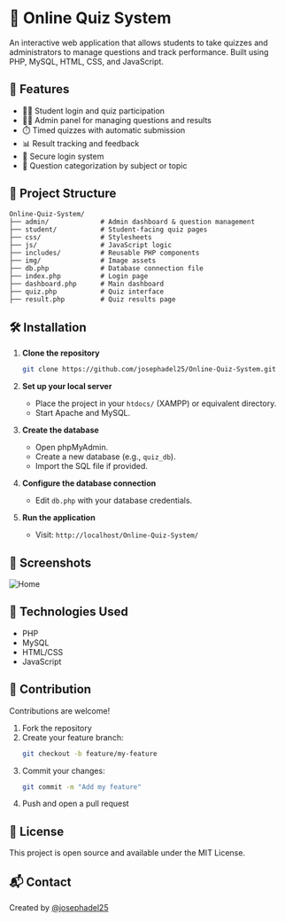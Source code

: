 
# 🧠 Online Quiz System

An interactive web application that allows students to take quizzes and administrators to manage questions and track performance. Built using PHP, MySQL, HTML, CSS, and JavaScript.

## 📌 Features

- 🧑‍🎓 Student login and quiz participation
- 🧑‍💼 Admin panel for managing questions and results
- ⏱️ Timed quizzes with automatic submission
- 📊 Result tracking and feedback
- 🔐 Secure login system
- 🧩 Question categorization by subject or topic

## 📂 Project Structure

```
Online-Quiz-System/
├── admin/             # Admin dashboard & question management
├── student/           # Student-facing quiz pages
├── css/               # Stylesheets
├── js/                # JavaScript logic
├── includes/          # Reusable PHP components
├── img/               # Image assets
├── db.php             # Database connection file
├── index.php          # Login page
├── dashboard.php      # Main dashboard
├── quiz.php           # Quiz interface
├── result.php         # Quiz results page
```

## 🛠️ Installation

1. **Clone the repository**
   ```bash
   git clone https://github.com/josephadel25/Online-Quiz-System.git
   ```

2. **Set up your local server**
   - Place the project in your `htdocs/` (XAMPP) or equivalent directory.
   - Start Apache and MySQL.

3. **Create the database**
   - Open phpMyAdmin.
   - Create a new database (e.g., `quiz_db`).
   - Import the SQL file if provided.

4. **Configure the database connection**
   - Edit `db.php` with your database credentials.

5. **Run the application**
   - Visit: `http://localhost/Online-Quiz-System/`

## 📸 Screenshots

![Home](Documentation/Home.png)




## 🧪 Technologies Used

- PHP
- MySQL
- HTML/CSS
- JavaScript

## 🤝 Contribution

Contributions are welcome!

1. Fork the repository
2. Create your feature branch:
   ```bash
   git checkout -b feature/my-feature
   ```
3. Commit your changes:
   ```bash
   git commit -m "Add my feature"
   ```
4. Push and open a pull request

## 📄 License

This project is open source and available under the MIT License.

## 📬 Contact

Created by [@josephadel25](https://github.com/josephadel25)
